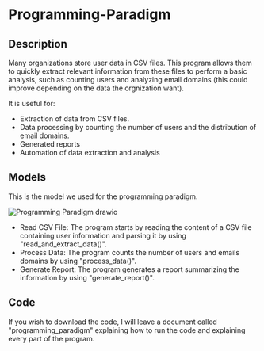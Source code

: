 # Programming-Paradigm

## Description
Many organizations store user data in CSV files. This program allows them to quickly extract relevant information from these files to perform a basic analysis, such as counting users and analyzing email domains (this could improve depending on the data the orgnization want).

It is useful for:
- Extraction of data from CSV files.
- Data processing by counting the number of users and the distribution of email domains.
- Generated reports
- Automation of data extraction and analysis

## Models
This is the model we used for the programming paradigm.


![Programming Paradigm drawio](https://github.com/Gabriel-Delfin/Programming-Paradigm/assets/100104960/6ba183d2-f4a6-43bd-b931-6e0d83857fc1)


- Read CSV File: The program starts by reading the content of a CSV file containing user information and parsing it by using "read_and_extract_data()".
- Process Data: The program counts the number of users and emails domains by using "process_data()".
- Generate Report: The program generates a report summarizing the information by using "generate_report()".


## Code
If you wish to download the code, I will leave a document called "programming_paradigm" explaining how to run the code and explaining every part of the program.
